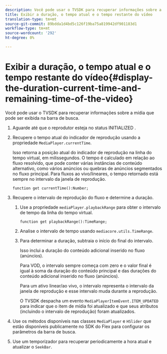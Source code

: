 ```yaml
---
description: Você pode usar o TVSDK para recuperar informações sobre a mídia que pode ser exibida na barra de busca.
title: Exibir a duração, o tempo atual e o tempo restante do vídeo
translation-type: tm+mt
source-git-commit: 89bdda1d4bd5c126f19ba75a819942df901183d1
workflow-type: tm+mt
source-wordcount: '292'
ht-degree: 0%

---
```



# Exibir a duração, o tempo atual e o tempo restante do vídeo{#display-the-duration-current-time-and-remaining-time-of-the-video}

Você pode usar o TVSDK para recuperar informações sobre a mídia que pode ser exibida na barra de busca.

1. Aguarde até que o reprodutor esteja no status INITIALIZED .
1. Recupere o tempo atual do indicador de reprodução usando a propriedade `MediaPlayer.currentTime`.

   Isso retorna a posição atual do indicador de reprodução na linha do tempo virtual, em milissegundos. O tempo é calculado em relação ao fluxo resolvido, que pode conter várias instâncias de conteúdo alternativo, como vários anúncios ou quebras de anúncios segmentados no fluxo principal. Para fluxos ao vivo/lineares, o tempo retornado está sempre no intervalo da janela de reprodução.

   ```
   function get currentTime():Number;
   ```

1. Recupere o intervalo de reprodução do fluxo e determine a duração.
   1. Use a propriedade `mediaPlayer.playbackRange` para obter o intervalo de tempo da linha do tempo virtual.

      ```
      function get playbackRange():TimeRange;
      ```

   1. Analise o intervalo de tempo usando `mediacore.utils.TimeRange`.
   1. Para determinar a duração, subtraia o início do final do intervalo.

      Isso inclui a duração do conteúdo adicional inserido no fluxo (anúncios).

      Para VOD, o intervalo sempre começa com zero e o valor final é igual à soma da duração do conteúdo principal e das durações do conteúdo adicional inserido no fluxo (anúncios).

      Para um ativo linear/ao vivo, o intervalo representa o intervalo da janela de reprodução e esse intervalo muda durante a reprodução.

      O TVSDK despacha um evento `MediaPlayerItemEvent.ITEM_UPDATED` para indicar que o item de mídia foi atualizado e que seus atributos (incluindo o intervalo de reprodução) foram atualizados.

1. Use os métodos disponíveis nas classes `MediaPlayer` e `HSlider` que estão disponíveis publicamente no SDK do Flex para configurar os parâmetros da barra de busca.

1. Use um temporizador para recuperar periodicamente a hora atual e atualizar o `SeekBar`.
